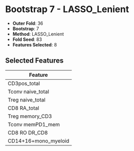 # Bootstrap 7 - LASSO_Lenient

- **Outer Fold**: 36
- **Bootstrap**: 7
- **Method**: LASSO_Lenient
- **Fold Seed**: 83
- **Features Selected**: 8

## Selected Features

| Feature |
|---------|
| CD3pos_total |
| Tconv naive_total |
| Treg naive_total |
| CD8 RA_total |
| Treg memory_CD3 |
| Tconv memPD1_mem |
| CD8 RO DR_CD8 |
| CD14+16+mono_myeloid |
